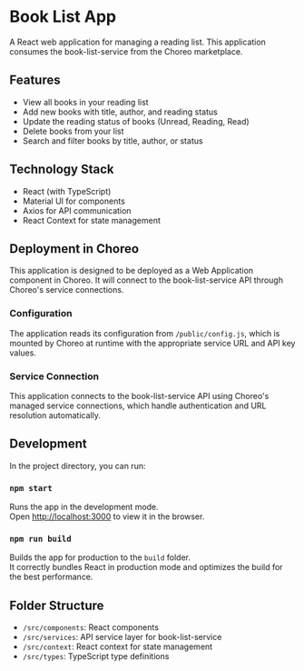 # Book List App

A React web application for managing a reading list. This application consumes the book-list-service from the Choreo marketplace.

## Features

- View all books in your reading list
- Add new books with title, author, and reading status
- Update the reading status of books (Unread, Reading, Read)
- Delete books from your list
- Search and filter books by title, author, or status

## Technology Stack

- React (with TypeScript)
- Material UI for components
- Axios for API communication
- React Context for state management

## Deployment in Choreo

This application is designed to be deployed as a Web Application component in Choreo. It will connect to the book-list-service API through Choreo's service connections.

### Configuration

The application reads its configuration from `/public/config.js`, which is mounted by Choreo at runtime with the appropriate service URL and API key values.

### Service Connection

This application connects to the book-list-service API using Choreo's managed service connections, which handle authentication and URL resolution automatically.

## Development

In the project directory, you can run:

### `npm start`

Runs the app in the development mode.\
Open [http://localhost:3000](http://localhost:3000) to view it in the browser.

### `npm run build`

Builds the app for production to the `build` folder.\
It correctly bundles React in production mode and optimizes the build for the best performance.

## Folder Structure

- `/src/components`: React components
- `/src/services`: API service layer for book-list-service
- `/src/context`: React context for state management
- `/src/types`: TypeScript type definitions
